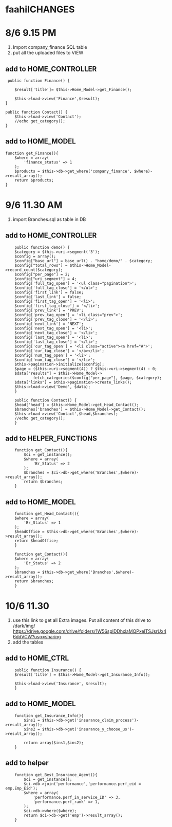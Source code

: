 # faahilCHANGES

# 8/6 9.15 PM

1) Import company_finance SQL table
2) put all the uploaded files to VIEW

## add to HOME_CONTROLLER
        
     public function Finance() {

        $result['title']= $this->Home_Model->get_Finance();
        
        $this->load->view('Finance',$result);
    }

    public function Contact() {
        $this->load->view('Contact');
        //echo get_category();
    }
    
    
    
## add to HOME_MODEL
    
    function get_Finance(){
        $where = array(
            'finance_status' => 1
        );
        $products = $this->db->get_where('company_finance', $where)->result_array();
        return $products;
    }
    
# 9/6 11.30 AM
1) import Branches.sql as table in DB
## add to HOME_CONTROLLER
        
        public function demo() {
        $category = $this->uri->segment('3');
        $config = array();
        $config["base_url"] = base_url() . "home/demo/" . $category;
        $config["total_rows"] = $this->Home_Model->record_count($category);
        $config["per_page"] = 2;
        $config["uri_segment"] = 4;
        $config['full_tag_open'] = '<ul class="pagination">';
        $config['full_tag_close'] = '</ul>';
        $config['first_link'] = false;
        $config['last_link'] = false;
        $config['first_tag_open'] = '<li>';
        $config['first_tag_close'] = '</li>';
        $config['prev_link'] = 'PREV';
        $config['prev_tag_open'] = '<li class="prev">';
        $config['prev_tag_close'] = '</li>';
        $config['next_link'] = 'NEXT';
        $config['next_tag_open'] = '<li>';
        $config['next_tag_close'] = '</li>';
        $config['last_tag_open'] = '<li>';
        $config['last_tag_close'] = '</li>';
        $config['cur_tag_open'] = '<li class="active"><a href="#">';
        $config['cur_tag_close'] = '</a></li>';
        $config['num_tag_open'] = '<li>';
        $config['num_tag_close'] = '</li>';
        $this->pagination->initialize($config);
        $page = ($this->uri->segment(4)) ? $this->uri->segment(4) : 0;
        $data["results"] = $this->Home_Model->
                fetch_categories($config["per_page"], $page, $category);
        $data["links"] = $this->pagination->create_links();
        $this->load->view('Demo', $data);
        }

        public function Contact() {
        $head['head'] = $this->Home_Model->get_Head_Contact();
        $branches['branches'] = $this->Home_Model->get_Contact();
        $this->load->view('Contact',$head,$branches);
        //echo get_category();
        }   
## add to HELPER_FUNCTIONS
        function get_Contact(){
            $ci = get_instance();
            $where = array(
                'Br_Status' => 2
            );
            $branches = $ci->db->get_where('Branches',$where)->result_array();
            return $branches;
        }
        
 ## add to HOME_MODEL
        function get_Head_Contact(){
        $where = array(
            'Br_Status' => 1
        );
        $headOffice = $this->db->get_where('Branches',$where)->result_array();
        return $headOffice;
        }

        function get_Contact(){
        $where = array(
            'Br_Status' => 2
        );
        $branches = $this->db->get_where('Branches',$where)->result_array();
        return $branches;
        }
    
# 10/6 11.30
1) use this link to get all Extra images. Put all content of this drive to /dark/img/
https://drive.google.com/drive/folders/1W56spIDDhxlaMQPxelTSJsrUx46ddVCW?usp=sharing
2) add the tables

## add to HOME_CTRL
        public function Insurance() {
        $result['title'] = $this->Home_Model->get_Insurance_Info();
   
        $this->load->view('Insurance', $result);
        }
## add to HOME_MODEL
        function get_Insurance_Info(){
            $ins1 = $this->db->get('insurance_claim_process')->result_array();
            $ins2 = $this->db->get('insurance_y_choose_us')->result_array();

            return array($ins1,$ins2);
        }
## add to helper
        function get_Best_Insurance_Agent(){
            $ci = get_instance();
            $ci->db->join('performance','performance.perf_eid = emp.Emp_Eid');
            $where = array(
                'performance.perf_in_service_ID' => 3,
                'performance.perf_rank' => 1,
            );
            $ci->db->where($where);
            return $ci->db->get('emp')->result_array();
        }

